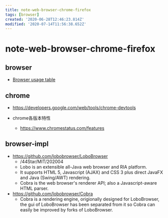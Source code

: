 ```yaml
---
title: note-web-browser-chrome-firefox
tags: [browser]
created: '2020-06-28T12:46:23.814Z'
modified: '2020-07-14T11:56:38.652Z'
---
```


# note-web-browser-chrome-firefox

## browser 

- [Browser usage table](https://caniuse.com/usage-table)

## chrome

- https://developers.google.com/web/tools/chrome-devtools

- chrome各版本特性
  - https://www.chromestatus.com/features

## browser-impl

- https://github.com/lobobrowser/LoboBrowser
  - /44Star/MIT/202004
  - Lobo is an extensible all-Java web browser and RIA platform. 
  - It supports HTML 5, Javascript (AJAX) and CSS 3 plus direct JavaFX and Java (Swing/AWT) rendering. 
  - Cobra is the web browser's renderer API; also a Javascript-aware HTML parser.
- https://github.com/lobobrowser/Cobra
  - Cobra is a rendering engine, origionally designed for LoboBrowser, the gui of LoboBrowser has been separated from it so Cobra can easily be improved by forks of LoboBrowser.
